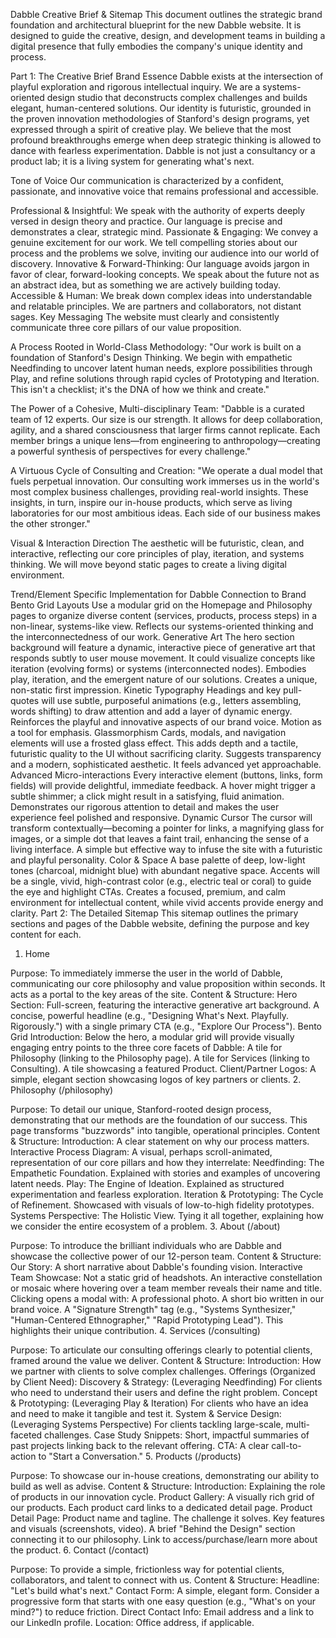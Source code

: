 Dabble Creative Brief & Sitemap
This document outlines the strategic brand foundation and architectural blueprint for the new Dabble website. It is designed to guide the creative, design, and development teams in building a digital presence that fully embodies the company's unique identity and process.

Part 1: The Creative Brief
Brand Essence
Dabble exists at the intersection of playful exploration and rigorous intellectual inquiry. We are a systems-oriented design studio that deconstructs complex challenges and builds elegant, human-centered solutions. Our identity is futuristic, grounded in the proven innovation methodologies of Stanford's design programs, yet expressed through a spirit of creative play. We believe that the most profound breakthroughs emerge when deep strategic thinking is allowed to dance with fearless experimentation. Dabble is not just a consultancy or a product lab; it is a living system for generating what's next.

Tone of Voice
Our communication is characterized by a confident, passionate, and innovative voice that remains professional and accessible.

Professional & Insightful: We speak with the authority of experts deeply versed in design theory and practice. Our language is precise and demonstrates a clear, strategic mind.
Passionate & Engaging: We convey a genuine excitement for our work. We tell compelling stories about our process and the problems we solve, inviting our audience into our world of discovery.
Innovative & Forward-Thinking: Our language avoids jargon in favor of clear, forward-looking concepts. We speak about the future not as an abstract idea, but as something we are actively building today.
Accessible & Human: We break down complex ideas into understandable and relatable principles. We are partners and collaborators, not distant sages.
Key Messaging
The website must clearly and consistently communicate three core pillars of our value proposition.

A Process Rooted in World-Class Methodology: "Our work is built on a foundation of Stanford's Design Thinking. We begin with empathetic Needfinding to uncover latent human needs, explore possibilities through Play, and refine solutions through rapid cycles of Prototyping and Iteration. This isn't a checklist; it's the DNA of how we think and create."

The Power of a Cohesive, Multi-disciplinary Team: "Dabble is a curated team of 12 experts. Our size is our strength. It allows for deep collaboration, agility, and a shared consciousness that larger firms cannot replicate. Each member brings a unique lens—from engineering to anthropology—creating a powerful synthesis of perspectives for every challenge."

A Virtuous Cycle of Consulting and Creation: "We operate a dual model that fuels perpetual innovation. Our consulting work immerses us in the world's most complex business challenges, providing real-world insights. These insights, in turn, inspire our in-house products, which serve as living laboratories for our most ambitious ideas. Each side of our business makes the other stronger."

Visual & Interaction Direction
The aesthetic will be futuristic, clean, and interactive, reflecting our core principles of play, iteration, and systems thinking. We will move beyond static pages to create a living digital environment.

Trend/Element	Specific Implementation for Dabble	Connection to Brand
Bento Grid Layouts	Use a modular grid on the Homepage and Philosophy pages to organize diverse content (services, products, process steps) in a non-linear, systems-like view.	Reflects our systems-oriented thinking and the interconnectedness of our work.
Generative Art	The hero section background will feature a dynamic, interactive piece of generative art that responds subtly to user mouse movement. It could visualize concepts like iteration (evolving forms) or systems (interconnected nodes).	Embodies play, iteration, and the emergent nature of our solutions. Creates a unique, non-static first impression.
Kinetic Typography	Headings and key pull-quotes will use subtle, purposeful animations (e.g., letters assembling, words shifting) to draw attention and add a layer of dynamic energy.	Reinforces the playful and innovative aspects of our brand voice. Motion as a tool for emphasis.
Glassmorphism	Cards, modals, and navigation elements will use a frosted glass effect. This adds depth and a tactile, futuristic quality to the UI without sacrificing clarity.	Suggests transparency and a modern, sophisticated aesthetic. It feels advanced yet approachable.
Advanced Micro-interactions	Every interactive element (buttons, links, form fields) will provide delightful, immediate feedback. A hover might trigger a subtle shimmer; a click might result in a satisfying, fluid animation.	Demonstrates our rigorous attention to detail and makes the user experience feel polished and responsive.
Dynamic Cursor	The cursor will transform contextually—becoming a pointer for links, a magnifying glass for images, or a simple dot that leaves a faint trail, enhancing the sense of a living interface.	A simple but effective way to infuse the site with a futuristic and playful personality.
Color & Space	A base palette of deep, low-light tones (charcoal, midnight blue) with abundant negative space. Accents will be a single, vivid, high-contrast color (e.g., electric teal or coral) to guide the eye and highlight CTAs.	Creates a focused, premium, and calm environment for intellectual content, while vivid accents provide energy and clarity.
Part 2: The Detailed Sitemap
This sitemap outlines the primary sections and pages of the Dabble website, defining the purpose and key content for each.

1. Home

Purpose: To immediately immerse the user in the world of Dabble, communicating our core philosophy and value proposition within seconds. It acts as a portal to the key areas of the site.
Content & Structure:
Hero Section: Full-screen, featuring the interactive generative art background. A concise, powerful headline (e.g., "Designing What's Next. Playfully. Rigorously.") with a single primary CTA (e.g., "Explore Our Process").
Bento Grid Introduction: Below the hero, a modular grid will provide visually engaging entry points to the three core facets of Dabble:
A tile for Philosophy (linking to the Philosophy page).
A tile for Services (linking to Consulting).
A tile showcasing a featured Product.
Client/Partner Logos: A simple, elegant section showcasing logos of key partners or clients.
2. Philosophy (/philosophy)

Purpose: To detail our unique, Stanford-rooted design process, demonstrating that our methods are the foundation of our success. This page transforms "buzzwords" into tangible, operational principles.
Content & Structure:
Introduction: A clear statement on why our process matters.
Interactive Process Diagram: A visual, perhaps scroll-animated, representation of our core pillars and how they interrelate:
Needfinding: The Empathetic Foundation. Explained with stories and examples of uncovering latent needs.
Play: The Engine of Ideation. Explained as structured experimentation and fearless exploration.
Iteration & Prototyping: The Cycle of Refinement. Showcased with visuals of low-to-high fidelity prototypes.
Systems Perspective: The Holistic View. Tying it all together, explaining how we consider the entire ecosystem of a problem.
3. About (/about)

Purpose: To introduce the brilliant individuals who are Dabble and showcase the collective power of our 12-person team.
Content & Structure:
Our Story: A short narrative about Dabble's founding vision.
Interactive Team Showcase: Not a static grid of headshots. An interactive constellation or mosaic where hovering over a team member reveals their name and title. Clicking opens a modal with:
A professional photo.
A short bio written in our brand voice.
A "Signature Strength" tag (e.g., "Systems Synthesizer," "Human-Centered Ethnographer," "Rapid Prototyping Lead"). This highlights their unique contribution.
4. Services (/consulting)

Purpose: To articulate our consulting offerings clearly to potential clients, framed around the value we deliver.
Content & Structure:
Introduction: How we partner with clients to solve complex challenges.
Offerings (Organized by Client Need):
Discovery & Strategy: (Leveraging Needfinding) For clients who need to understand their users and define the right problem.
Concept & Prototyping: (Leveraging Play & Iteration) For clients who have an idea and need to make it tangible and test it.
System & Service Design: (Leveraging Systems Perspective) For clients tackling large-scale, multi-faceted challenges.
Case Study Snippets: Short, impactful summaries of past projects linking back to the relevant offering.
CTA: A clear call-to-action to "Start a Conversation."
5. Products (/products)

Purpose: To showcase our in-house creations, demonstrating our ability to build as well as advise.
Content & Structure:
Introduction: Explaining the role of products in our innovation cycle.
Product Gallery: A visually rich grid of our products. Each product card links to a dedicated detail page.
Product Detail Page:
Product name and tagline.
The challenge it solves.
Key features and visuals (screenshots, video).
A brief "Behind the Design" section connecting it to our philosophy.
Link to access/purchase/learn more about the product.
6. Contact (/contact)

Purpose: To provide a simple, frictionless way for potential clients, collaborators, and talent to connect with us.
Content & Structure:
Headline: "Let's build what's next."
Contact Form: A simple, elegant form. Consider a progressive form that starts with one easy question (e.g., "What's on your mind?") to reduce friction.
Direct Contact Info: Email address and a link to our LinkedIn profile.
Location: Office address, if applicable.